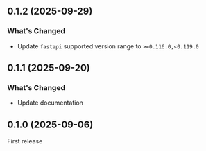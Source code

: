 ## 0.1.2 (2025-09-29)

### What's Changed

- Update `fastapi` supported version range to `>=0.116.0,<0.119.0`

## 0.1.1 (2025-09-20)

### What's Changed

- Update documentation

## 0.1.0 (2025-09-06)

First release
